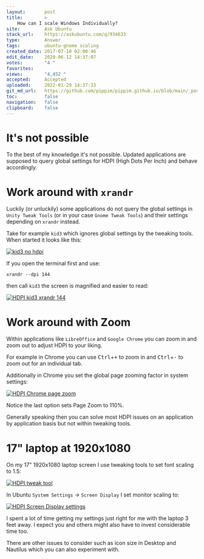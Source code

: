```yaml
---
layout:       post
title:        >
    How can I scale Windows Individually?
site:         Ask Ubuntu
stack_url:    https://askubuntu.com/q/934633
type:         Answer
tags:         ubuntu-gnome scaling
created_date: 2017-07-10 02:00:46
edit_date:    2020-06-12 14:37:07
votes:        "4 "
favorites:    
views:        "4,452 "
accepted:     Accepted
uploaded:     2022-01-29 14:37:33
git_md_url:   https://github.com/pippim/pippim.github.io/blob/main/_posts/2017/2017-07-10-How-can-I-scale-Windows-Individually_.md
toc:          false
navigation:   false
clipboard:    false
---
```


# It's not possible

To the best of my knowledge it's not possible. Updated applications are supposed to query global settings for HDPI (High Dots Per Inch) and behave accordingly.

# Work around with `xrandr`

Luckily (or unluckily) some applications do not query the global settings in `Unity Tweak Tools` (or in your case `Gnome Tweak Tools`) and their settings depending on `xrandr` instead.

Take for example `kid3` which ignores global settings by the tweaking tools. When started it looks like this:

[![kid3 no hdpi][1]][1]

If you open the terminal first and use:

``` 
xrandr --dpi 144
```

then call `kid3` the screen is magnified and easier to read:

[![HDPI kid3 xrandr 144][2]][2]

# Work around with Zoom

Within applications like `LibreOffice` and `Google Chrome` you can zoom in and zoom out to adjust HDPI to your liking.

For example in Chrome you can use <kbd>Ctrl</kbd>+<kbd>+</kbd> to zoom in and <kbd>Ctrl</kbd>+<kbd>-</kbd> to zoom out for an individual tab.

Additionally in Chrome you set the global page zooming factor in system settings:

[![HDPI Chrome page zoom][3]][3]

Notice the last option sets Page Zoom to 110%.

Generally speaking then you can solve most HDPI issues on an application by application basis but not within tweaking tools.

# 17" laptop at 1920x1080

On my 17" 1920x1080 laptop screen I use tweaking tools to set font scaling to 1.5:

[![HDPI tweak tool][4]][4]

In Ubuntu `System Settings` -> `Screen Display` I set monitor scaling to:

[![HDPI Screen Display settings][5]][5]

I spent a lot of time getting my settings just right for me with the laptop 3 feet away. I expect you and others might also have to invest considerable time too.

There are other issues to consider such as icon size in Desktop and Nautilus which you can also experiment with.


  [1]: https://i.stack.imgur.com/AhkJq.png
  [2]: https://i.stack.imgur.com/cep7d.png
  [3]: https://i.stack.imgur.com/nFW6c.png
  [4]: https://i.stack.imgur.com/YSzdX.png
  [5]: https://i.stack.imgur.com/EzsAT.png
